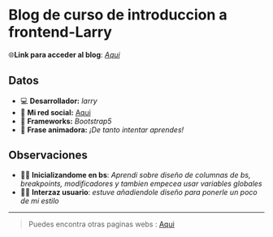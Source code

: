 # Blog de curso de introduccion a frontend-Larry
🌐**Link para acceder al blog**: *[Aqui](https://github.com/larry1sf/blog-personal)*
 
## Datos
- 💻 **Desarrollador:** _larry_
- 🦄 **Mi red social:** [Aqui]([#](https://larry1sf.github.io/))
- 📄 **Frameworks:** _Bootstrap5_
- 💭 **Frase animadora:** _¡De tanto intentar aprendes!_

## Observaciones 

- 🐱‍💻 **Inicializandome en bs**: _Aprendi sobre diseño de columnas de bs, breakpoints, modificadores y tambien empecea usar variables globales_
- 👨‍🎨 **Interzaz usuario**: _estuve añadiendole diseño para ponerle un poco de mi estilo_
  
---
> Puedes encontra otras paginas webs : [Aqui](https://github.com/larry1sf/)
